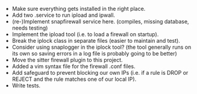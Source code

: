 
* Make sure everything gets installed in the right place.
* Add two .service to run ipload and ipwall.
* (re-)Implement snapfirewall service here. (compiles, missing database, needs testing)
* Implement the ipload tool (i.e. to load a firewall on startup).
* Break the iplock class in separate files (easier to maintain and test).
* Consider using snaplogger in the iplock tool? (the tool generally runs on its own so saving errors in a log file is probably going to be better)
* Move the sitter firewall plugin to this project.
* Added a vim syntax file for the firewall .conf files.
* Add safeguard to prevent blocking our own IPs (i.e. if a rule is DROP or REJECT and the rule matches one of our local IP).
* Write tests.

